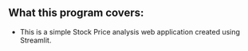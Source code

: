 What this program covers:
-------------------------

- This is a simple Stock Price analysis web application created using Streamlit.